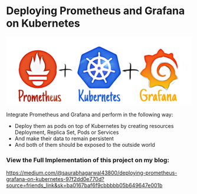 # Deploying Prometheus and Grafana on Kubernetes  

<img src="PromKubeGraf.jpeg" alt="Main Image">

Integrate Prometheus and Grafana and perform in the following way:  
- Deploy them as pods on top of Kubernetes by creating resources Deployment, Replica Set, Pods or Services
- And make their data to remain persistent
- And both of them should be exposed to the outside world  

### View the Full Implementation of this project on my blog:  
https://medium.com/@saurabhagarwal43800/deploying-prometheus-grafana-on-kubernetes-97f2dd0e770d?source=friends_link&sk=ba0167baf6f9cbbbbb05b649647e001b  
